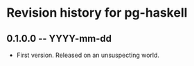 # Revision history for pg-haskell

## 0.1.0.0 -- YYYY-mm-dd

* First version. Released on an unsuspecting world.
